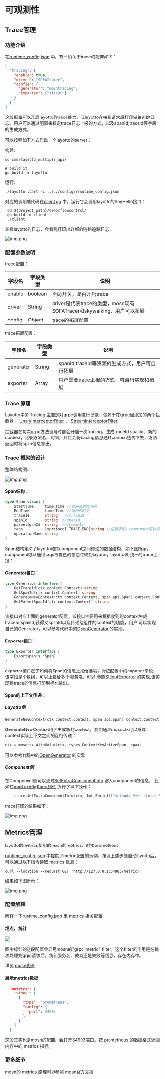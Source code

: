 # 可观测性

## Trace管理

### 功能介绍

在[runtime_config.json](https://github.com/mosn/layotto/blob/main/configs/runtime_config.json) 中，有一段关于trace的配置如下：

```json
[
  "tracing": {
    "enable": true,
    "driver": "SOFATracer",
    "config": {
      "generator": "mosntracing",
      "exporter": ["stdout"]
    }
  }
]
```
这段配置可以开启layotto的trace能力，让layotto在接到请求后打印链路追踪日志。用户可以通过配置来指定trace日志上报的方式，以及spanId,traceId等字段的生成方式。

可以按照如下方式启动一个layotto的server：

构建:

```shell
cd cmd/layotto_multiple_api/
```

```shell @if.not.exist layotto
# build it
go build -o layotto
```

运行:

```shell @background
./layotto start -c ../../configs/runtime_config.json
```

对应的调用端代码在[client.go](https://github.com/mosn/layotto/blob/main/demo/flowcontrol/client.go) 中，运行它会调用layotto的SayHello接口：

```shell
 cd ${project_path}/demo/flowcontrol/
 go build -o client
 ./client
```

查看layotto的日志，会看到打印出详细的链路追踪日志：

![img.png](../../../img/trace/trace.png)


### 配置参数说明

trace配置：

| 字段名 | 字段类型 | 说明 |
|  ----  | ----  | ---- |
| enable  | boolean | 全局开关，是否开启trace|
| driver  | String | driver是代表trace的类型，mosn现有SOFATracer和skywalking，用户可以拓展|
| config  | Object | trace的拓展配置 |

trace拓展配置：

| 字段名 | 字段类型 | 说明 |
|  ----  | ----  | ---- |
| generator  | String | spanId,traceId等资源的生成方式，用户可自行拓展|
| exporter  | Array | 用户需要trace上报的方式，可自行实现和拓展|

### Trace 原理

Layotto中的 Tracing 主要是对grpc调用进行记录，依赖于在grpc里添加的两个拦截器： [UnaryInterceptorFilter](https://github.com/mosn/layotto/blob/main/diagnostics/grpc_tracing.go) 、 [StreamInterceptorFilter](https://github.com/mosn/layotto/blob/main/diagnostics/grpc_tracing.go)

拦截器在每次grpc方法调用时都会开启一次tracing，生成traceId spanId、新的context，记录方法名、时间，并且会将tracing信息通过context透传下去，方法返回时将span信息导出。


### Trace 框架的设计
整体结构图:

![img.png](../../../img/trace/structure.png)

#### Span结构：

```go
type Span struct {
    StartTime     time.Time //收到请求的时间
    EndTime       time.Time //返回的时间
    traceId       string   //traceId
    spanId        string  //spanId
    parentSpanId  string  //父spanId
    tags          [xprotocol.TRACE_END]string //拓展字段，component可以将自己的信息存放到该字段
    operationName string
}
```
Span结构定义了layotto和其component之间传递的数据结构，如下图所示，component可以通过tags将自己的信息传递到layotto，layotto做
统一的trace上报：

#### Generator接口：

```go
type Generator interface {
    GetTraceId(ctx context.Context) string
    GetSpanId(ctx context.Context) string
    GenerateNewContext(ctx context.Context, span api.Span) context.Context
    GetParentSpanId(ctx context.Context) string
}
```

该接口对应上面的generator配置，该接口主要用来根据收到的context生成traceId,spanId,获得父spanId以及传递给组件的context的功能，用户
可以实现自己的Generator，可以参考代码中的[OpenGenerator](https://github.com/mosn/layotto/blob/main/diagnostics/genetator.go) 的实现。

#### Exporter接口：

```go
type Exporter interface {
    ExportSpan(s *Span)
}
```

exporter接口定了如何将Span的信息上报给远端，对应配置中的exporter字段，该字段是个数组，可以上报给多个服务端。可以
参照[StdoutExporter](https://github.com/mosn/layotto/blob/main/diagnostics/exporter_iml/stdout.go) 的实现,该实现将trace的信息打印到标准输出。


#### Span的上下文传递：

##### Layotto侧
```go
GenerateNewContext(ctx context.Context, span api.Span) context.Context
```

GenerateNewContext用于生成新的context，我们通过mosnctx可以将该context实现上下文之间的互相传递：

```go
ctx = mosnctx.WithValue(ctx, types.ContextKeyActiveSpan, span)
```
可以参考代码中的[OpenGenerator](https://github.com/mosn/layotto/blob/main/diagnostics/genetator.go) 的实现

##### Component侧

在Component侧可以通过[SetExtraComponentInfo](https://github.com/mosn/layotto/blob/main/components/trace/utils.go) 塞入component的信息，
比如在[etcd configStore组件](https://github.com/mosn/layotto/blob/main/components/configstores/etcdv3/etcdv3.go) 执行了以下操作：

```go
	trace.SetExtraComponentInfo(ctx, fmt.Sprintf("method: %+v, store: %+v", "Get", "etcd"))
```

trace打印的结果如下：

![img.png](../../../img/trace/trace.png)


## Metrics管理

layotto的metrics复用的mosn的metrics，对接prometheus。

[runtime_config.json](https://github.com/mosn/layotto/blob/main/configs/runtime_config.json) 中提供了metric配置的示例，按照上述步骤启动layotto后，可以通过以下指令读取 metrics 信息：


```shell
curl --location --request GET 'http://127.0.0.1:34903/metrics' 
```

结果如下图所示：

![img.png](../../../img/trace/metric.png)

### 配置解释
解释一下[runtime_config.json](https://github.com/mosn/layotto/blob/main/configs/runtime_config.json) 里 metrics 相关配置

#### 埋点、统计
![](https://user-images.githubusercontent.com/26001097/151318373-632e93bc-108d-47ae-b401-6092ed66bcdc.png)

图中标红的这段配置会启用mosn的"grpc_metric" filter。这个filter的作用是在每次处理完grpc请求后，统计服务名、成功还是失败等信息，存在内存中。

详见 [mosn代码](https://github.com/mosn/mosn/blob/70751eae7a13dd1b3ac84c31b1ba85c45945ef69/pkg/filter/stream/grpcmetric/metric.go#L54)

#### 展示metrics数据
```json
  "metrics": {
    "sinks": [
      {
        "type": "prometheus",
        "config": {
          "port": 34903
        }
      }
    ]
  }
```

这段其实也是mosn的配置，会打开34903端口，按 prometheus 的数据格式返回内存中的 metrics 指标。

### 更多细节
mosn的 metrics 原理可以参照 [mosn官方文档](https://mosn.io/blog/code/mosn-log/)
